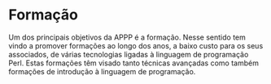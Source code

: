 
# Formação

Um dos principais objetivos da APPP é a formação.
Nesse sentido tem vindo a promover formações ao longo dos anos,
a baixo custo para os seus associados, de várias tecnologias ligadas
à linguagem de programação Perl. Estas formações têm visado tanto
técnicas avançadas como também formações de introdução à linguagem de
programação.



